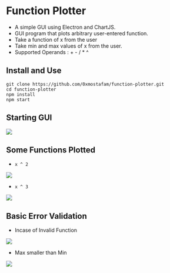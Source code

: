 # Function Plotter

-   A simple GUI using Electron and ChartJS.
-   GUI program that plots arbitrary user-entered function.
-   Take a function of x from the user
-   Take min and max values of x from the user.
-   Supported Operands : + - / \* ^

## Install and Use

```
git clone https://github.com/0xmostafam/function-plotter.git
cd function-plotter
npm install
npm start
```

## Starting GUI

![](https://i.imgur.com/gKRQRP0.png)

## Some Functions Plotted

-   `x ^ 2`

![](https://i.imgur.com/2wUX0Jh.png)

-   `x ^ 3`

![](https://i.imgur.com/JhgqxpA.png)

## Basic Error Validation

-   Incase of Invalid Function

![](https://i.imgur.com/eKQ0bdN.png)

-   Max smaller than Min

![](https://i.imgur.com/NZJo0ie.png)
